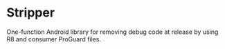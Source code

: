 # Stripper
One-function Android library for removing debug code at release by using R8 and consumer ProGuard files.
